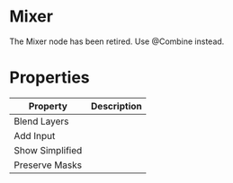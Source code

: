 # Mixer



The Mixer node has been retired. Use @Combine instead.



# Properties


| Property | Description| 
| -------- | -----------|
| Blend Layers |  |
| Add Input |  |
| Show Simplified |  |
| Preserve Masks |  |





